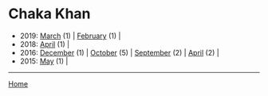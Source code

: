 # Chaka Khan

  * 2019: 
      [March](./chaka-khan-2019-03.md) (1) | 
      [February](./chaka-khan-2019-02.md) (1) | 
  * 2018: 
      [April](./chaka-khan-2018-04.md) (1) | 
  * 2016: 
      [December](./chaka-khan-2016-12.md) (1) | 
      [October](./chaka-khan-2016-10.md) (5) | 
      [September](./chaka-khan-2016-09.md) (2) | 
      [April](./chaka-khan-2016-04.md) (2) | 
  * 2015: 
      [May](./chaka-khan-2015-05.md) (1) | 

----

[Home](../)
